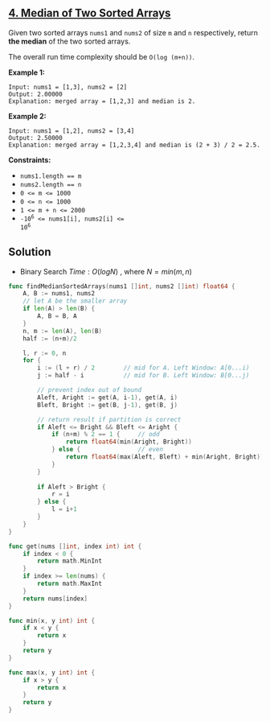 ## [4. Median of Two Sorted Arrays](https://leetcode.com/problems/median-of-two-sorted-arrays/)


Given two sorted arrays `nums1` and `nums2` of size `m` and `n` respectively, return **the median** of the two sorted arrays.

The overall run time complexity should be `O(log (m+n))`.

**Example 1:**

```
Input: nums1 = [1,3], nums2 = [2]
Output: 2.00000
Explanation: merged array = [1,2,3] and median is 2.
```

**Example 2:**

```
Input: nums1 = [1,2], nums2 = [3,4]
Output: 2.50000
Explanation: merged array = [1,2,3,4] and median is (2 + 3) / 2 = 2.5.
```

**Constraints:**

*   `nums1.length == m`
*   `nums2.length == n`
*   `0 <= m <= 1000`
*   `0 <= n <= 1000`
*   `1 <= m + n <= 2000`
*   <code>-10<sup>6</sup> <= nums1[i], nums2[i] <= 10<sup>6</sup></code>



## Solution

- Binary Search	$Time: O(logN)$ , where $N = min(m, n)$ 

```go
func findMedianSortedArrays(nums1 []int, nums2 []int) float64 {
	A, B := nums1, nums2
	// let A be the smaller array
	if len(A) > len(B) {
		A, B = B, A
	}
	n, m := len(A), len(B)
	half := (n+m)/2

	l, r := 0, n
	for {
		i := (l + r) / 2		// mid for A. Left Window: A[0...i)
		j := half - i			// mid for B. Left Window: B[0...j)

		// prevent index out of bound
		Aleft, Aright := get(A, i-1), get(A, i)
		Bleft, Bright := get(B, j-1), get(B, j)

		// return result if partition is correct
		if Aleft <= Bright && Bleft <= Aright {
			if (n+m) % 2 == 1 {		// odd
				return float64(min(Aright, Bright))
			} else {				// even
				return float64(max(Aleft, Bleft) + min(Aright, Bright)) / 2.0
			}
		}
		
		if Aleft > Bright {
			r = i
		} else {
			l = i+1
		}
	}
}

func get(nums []int, index int) int {
	if index < 0 {
		return math.MinInt
	}
	if index >= len(nums) {
		return math.MaxInt
	}
	return nums[index]
}

func min(x, y int) int {
	if x < y {
		return x
	}
	return y
}

func max(x, y int) int {
	if x > y {
		return x
	}
	return y
}
```
